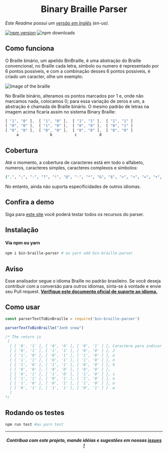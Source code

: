 <p align="center">
  <h1 align="center">Binary Braille Parser</h1>
</p>

*Este Readme possui um [versão em Inglês](./Readme.md) (en-us).*

[![npm version](https://badge.fury.io/js/bin-braille-parser.svg)](https://badge.fury.io/js/bin-braille-parser)
![npm downloads](https://img.shields.io/npm/dt/bin-braille-parser)

## Como funciona
O Braille binário, um apelido BinBraille, é uma abstração do Braille convencional, no Braille cada letra, simbolo ou numero é representado por 6 pontos possiveis, e com a combinação desses 6 pontos possiveis, é criado um caracter, olhe um exemplo:

![Image of the braille](https://a.storyblok.com/f/74682/228x109/030c357a8c/braille-example.png)

No Braille binário, alteramos os pontos marcados por 1 e, onde não marcamos nada, colocamos 0; para essa variação de zeros e um, a abstração é chamada de Braille binário.
O mesmo padrão de letras na imagem acima ficaria assim no sistema Binary Braille:

````js
[ "1", "0" ],  [ "1", "0" ],  [ "1", "1" ],  [ "1", "1" ]
[ "0", "0" ],  [ "1", "0" ],  [ "0", "0" ],  [ "0", "1" ]
[ "0", "0" ],  [ "0", "0" ],  [ "0", "0" ],  [ "0", "0" ]
     a              b		   c		  d
````

## Cobertura

Até o momento, a cobertura de caracteres está em todo o alfabeto, numeros, caracteres simples, caracteres complexos e simbolos:
````bash
(",", ";", ":", "?", "!", "@", "-", "*", "&", "$", ">", "<", "=", "+", "/", "%", "©")
````
No entanto, ainda não suporta especificidades de outros idiomas.

## Confira a demo

Siga para [este site](http://binary-braille-demo.surge.sh) você poderá testar todos os recursos do parser.

## Instalação

#### Via npm ou yarn

```bash
npm i bin-braille-parser # ou yarn add bin-braille-parser
```

## Aviso
Esse analisador segue o idioma Braille no padrão brasileiro. Se você deseja contribuir com a conversão para outros idiomas, sinta-se à vontade e envie seu Pull request. [**Verifique este documento oficial de suporte ao idioma.**](http://portal.mec.gov.br/docman/dezembro-2018-pdf/104041-anexo-grafia-braille-para-lingua-portguesa/file)

## Como usar

```js
const parserTextToBinBraille = require('bin-braille-parser')

parserTextToBinBraille("Jonh snow")

/* The return is
 [ 
  [ [ '0', '1' ], [ '0', '0' ], [ '0', '1' ] ], Caractere para indicar que a próxima letra será maiúscula.
  [ [ '0', '1' ], [ '1', '1' ], [ '0', '0' ] ], J
  [ [ '1', '0' ], [ '0', '1' ], [ '1', '0' ] ], o
  [ [ '1', '1' ], [ '0', '1' ], [ '1', '0' ] ], n
  [ [ '1', '0' ], [ '1', '1' ], [ '0', '0' ] ], h
  [ [ '0', '0' ], [ '0', '0' ], [ '0', '0' ] ], 
  [ [ '0', '1' ], [ '1', '0' ], [ '1', '0' ] ], s
  [ [ '1', '1' ], [ '0', '1' ], [ '1', '0' ] ], n
  [ [ '1', '0' ], [ '0', '1' ], [ '1', '0' ] ], o
  [ [ '0', '1' ], [ '1', '1' ], [ '0', '1' ] ]  w
  ]
*/

```

## Rodando os testes

```bash
npm run test #ou yarn test
```

----

<p align="center">
  <h5 align="center">Contribua com este projeto, mande idéias e sugestões em nossas <a href="https://github.com/Print-Dots/bin-braille-parser/issues" title="Link para as issues do projeto no Github">
  issues !</a></h5>
</p>
